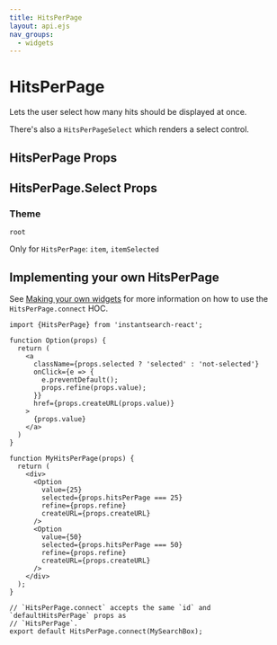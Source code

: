 ```yaml
---
title: HitsPerPage
layout: api.ejs
nav_groups:
  - widgets
---
```


# HitsPerPage

Lets the user select how many hits should be displayed at once.

There's also a `HitsPerPageSelect` which renders a select control.

## HitsPerPage Props

<!-- props default ./index.js -->

## HitsPerPage.Select Props

<!-- props default.Select ./index.js -->

### Theme

`root`

Only for `HitsPerPage`: `item`, `itemSelected`

## Implementing your own HitsPerPage

See [Making your own widgets](../Customization.md) for more information on how to use the `HitsPerPage.connect` HOC.

```
import {HitsPerPage} from 'instantsearch-react';

function Option(props) {
  return (
    <a
      className={props.selected ? 'selected' : 'not-selected'}
      onClick={e => {
        e.preventDefault();
        props.refine(props.value);
      }}
      href={props.createURL(props.value)}
    >
      {props.value}
    </a>
  )
}

function MyHitsPerPage(props) {
  return (
    <div>
      <Option
        value={25}
        selected={props.hitsPerPage === 25}
        refine={props.refine}
        createURL={props.createURL}
      />
      <Option
        value={50}
        selected={props.hitsPerPage === 50}
        refine={props.refine}
        createURL={props.createURL}
      />
    </div>
  );
}

// `HitsPerPage.connect` accepts the same `id` and `defaultHitsPerPage` props as
// `HitsPerPage`.
export default HitsPerPage.connect(MySearchBox);
```
